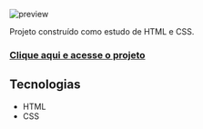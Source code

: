 ![preview](github.com/kmeKame/land-page-basica/blob/main/preview.jpg)

Projeto construído como estudo de HTML e CSS.

### [Clique aqui e acesse o projeto](https://kmekame.github.io/land-page-basica)

## Tecnologias
- HTML
- CSS
